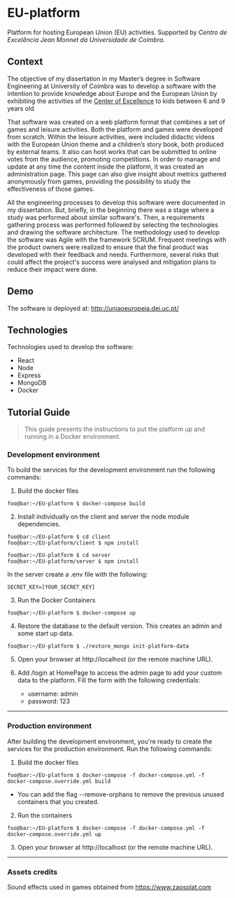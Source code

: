 # EU-platform

Platform for hosting European Union (EU) activities. Supported by _Centro de Excelência Jean Monnet da Universidade de Coimbra_.

 ## Context
The objective of my dissertation in my Master’s degree in Software Engineering at University of Coimbra was to develop a software with the intention to provide knowledge about Europe and the European Union by exhibiting the activities of the [Center of Excellence](https://coe.uc.pt/sobre/) to kids between 6 and 9 years old.
                                                     
That software was created on a web platform format that combines a set of games and leisure activities. Both the platform and games were developed from scratch. Within the leisure activities, were included didactic videos with the European Union theme and a children’s story book, both produced by external teams. It also can host works that can be submitted to online votes from the audience, promoting competitions. In order to manage and update at any time the content inside the platform, it was created an administration page. This page can also give insight about metrics gathered anonymously from games, providing the possibility to study the effectiveness of those games.

All the engineering processes to develop this software were documented in my dissertation. But, briefly, in the beginning there was a stage where a study was performed about similar software's. Then, a requirements gathering process was performed followed by selecting the technologies and drawing the software architecture. 
The methodology used to develop the software was Agile with the framework SCRUM. Frequent meetings with the product owners were realized to ensure that the final product was developed with their feedback and needs. 
Furthermore, several risks that could affect the project's success were analysed and mitigation plans to reduce their impact were done.


## Demo
The software is deployed at: http://uniaoeuropeia.dei.uc.pt/
 
 ## Technologies 
 Technologies used to develop the software:
* React
* Node
* Express
* MongoDB
* Docker

## Tutorial Guide
> This guide presents the instructions to put the platform up and running in a Docker environment.

### Development environment

To build the services for the development environment run the following commands:

1. Build the docker files

```console
foo@bar:~/EU-platform $ docker-compose build
```

2. Install individually on the client and server the node module dependencies.

```console
foo@bar:~/EU-platform $ cd client
foo@bar:~/EU-platform/client $ npm install
```

```console
foo@bar:~/EU-platform $ cd server
foo@bar:~/EU-platform/server $ npm install
```

In the server create a .env file with the following:

```console
SECRET_KEY=[YOUR_SECRET_KEY]
```

3. Run the Docker Containers

```console
foo@bar:~/EU-platform $ docker-compose up
```

4. Restore the database to the default version. This creates an admin and some start up data.

```console
foo@bar:~/EU-platform $ ./restore_mongo init-platform-data
```

5. Open your browser at http://localhost (or the remote machine URL).

6. Add /login at HomePage to access the admin page to add your custom data to the platform. Fill the form with the following credentials:
   - username: admin
   - password: 123

---

### Production environment

After building the development environment, you're ready to create the services for the production environment. Run the following commands:

1. Build the docker files

```console
foo@bar:~/EU-platform $ docker-compose -f docker-compose.yml -f docker-compose.override.yml build
```

- You can add the flag --remove-orphans to remove the previous unused containers that you created.

2. Run the containers

```console
foo@bar:~/EU-platform $ docker-compose -f docker-compose.yml -f docker-compose.override.yml up
```

3. Open your browser at http://localhost (or the remote machine URL).

---

### Assets credits

Sound effects used in games obtained from https://www.zapsplat.com
